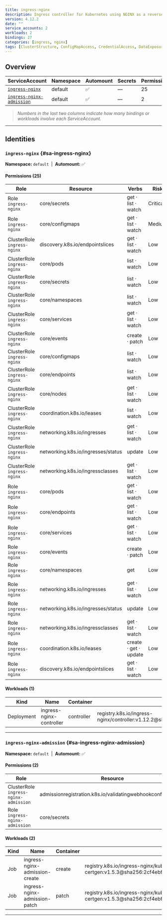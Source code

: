 ```yaml
---
title: ingress-nginx
description: Ingress controller for Kubernetes using NGINX as a reverse proxy and load balancer
version: 4.12.2
date: ""
service_accounts: 2
workloads: 2
bindings: 27
categories: [ingress, nginx]
tags: [ClusterStructure, ConfigMapAccess, CredentialAccess, DataExposure, InformationDisclosure, Reconnaissance, SecretAccess]
---
```


## Overview

|ServiceAccount|Namespace|Automount|Secrets|Permissions|Workloads|
|---|---|---|---|---|---|
|[`ingress-nginx`](#sa-ingress-nginx)|default|✅|—|25|1|
|[`ingress-nginx-admission`](#sa-ingress-nginx-admission)|default|✅|—|2|2|


> *Numbers in the last two columns indicate how many bindings or workloads involve each ServiceAccount.*

---

## Identities

### `ingress-nginx` {#sa-ingress-nginx}
**Namespace:** `default` &nbsp;|&nbsp; **Automount:** ✅

#### Permissions (25)
|Role|Resource|Verbs|Risk|
|---|---|---|---|
|Role `ingress-nginx`|core/secrets|get · list · watch|Critical|
|Role `ingress-nginx`|core/configmaps|get · list · watch|Medium|
|ClusterRole `ingress-nginx`|discovery.k8s.io/endpointslices|get · list · watch|Low|
|ClusterRole `ingress-nginx`|core/pods|list · watch|Low|
|ClusterRole `ingress-nginx`|core/secrets|list · watch|Low|
|ClusterRole `ingress-nginx`|core/namespaces|list · watch|Low|
|ClusterRole `ingress-nginx`|core/services|get · list · watch|Low|
|ClusterRole `ingress-nginx`|core/events|create · patch|Low|
|ClusterRole `ingress-nginx`|core/configmaps|list · watch|Low|
|ClusterRole `ingress-nginx`|core/endpoints|list · watch|Low|
|ClusterRole `ingress-nginx`|core/nodes|get · list · watch|Low|
|ClusterRole `ingress-nginx`|coordination.k8s.io/leases|list · watch|Low|
|ClusterRole `ingress-nginx`|networking.k8s.io/ingresses|get · list · watch|Low|
|ClusterRole `ingress-nginx`|networking.k8s.io/ingresses/status|update|Low|
|ClusterRole `ingress-nginx`|networking.k8s.io/ingressclasses|get · list · watch|Low|
|Role `ingress-nginx`|core/pods|get · list · watch|Low|
|Role `ingress-nginx`|core/endpoints|get · list · watch|Low|
|Role `ingress-nginx`|core/services|get · list · watch|Low|
|Role `ingress-nginx`|core/events|create · patch|Low|
|Role `ingress-nginx`|core/namespaces|get|Low|
|Role `ingress-nginx`|networking.k8s.io/ingresses|get · list · watch|Low|
|Role `ingress-nginx`|networking.k8s.io/ingresses/status|update|Low|
|Role `ingress-nginx`|networking.k8s.io/ingressclasses|get · list · watch|Low|
|Role `ingress-nginx`|coordination.k8s.io/leases|create · get · update|Low|
|Role `ingress-nginx`|discovery.k8s.io/endpointslices|get · list · watch|Low|

#### Workloads (1)
|Kind|Name|Container|Image|
|---|---|---|---|
|Deployment|ingress-nginx-controller|controller|registry.k8s.io/ingress-nginx/controller:v1.12.2@sha256:03497ee984628e95eca9b2279e3f3a3c1685dd48635479e627d219f00c8eefa9|

---

### `ingress-nginx-admission` {#sa-ingress-nginx-admission}
**Namespace:** `default` &nbsp;|&nbsp; **Automount:** ✅

#### Permissions (2)
|Role|Resource|Verbs|Risk|
|---|---|---|---|
|ClusterRole `ingress-nginx-admission`|admissionregistration.k8s.io/validatingwebhookconfigurations|get · update|Low|
|Role `ingress-nginx-admission`|core/secrets|create · get|Low|

#### Workloads (2)
|Kind|Name|Container|Image|
|---|---|---|---|
|Job|ingress-nginx-admission-create|create|registry.k8s.io/ingress-nginx/kube-webhook-certgen:v1.5.3@sha256:2cf4ebfa82a37c357455458f6dfc334aea1392d508270b2517795a9933a02524|
|Job|ingress-nginx-admission-patch|patch|registry.k8s.io/ingress-nginx/kube-webhook-certgen:v1.5.3@sha256:2cf4ebfa82a37c357455458f6dfc334aea1392d508270b2517795a9933a02524|

---

